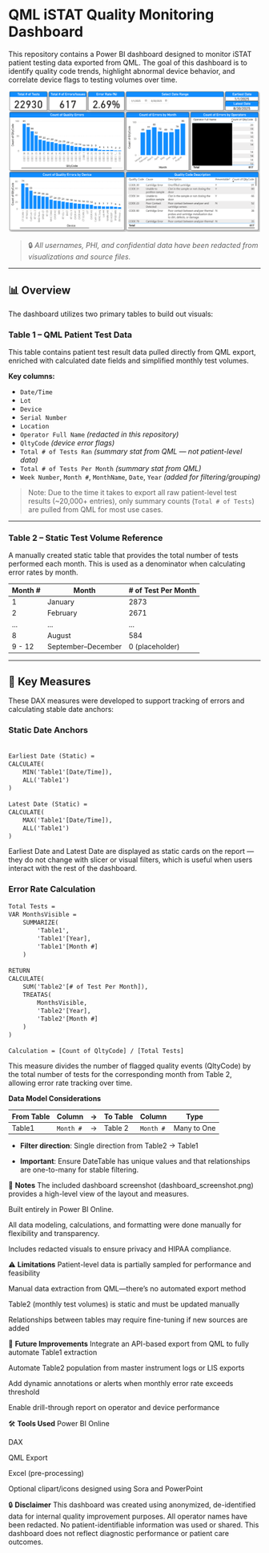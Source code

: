 # QML iSTAT Quality Monitoring Dashboard

This repository contains a Power BI dashboard designed to monitor iSTAT patient testing data exported from QML. The goal of this dashboard is to identify quality code trends, highlight abnormal device behavior, and correlate device flags to testing volumes over time.

![Dashboard_Screenshot](https://github.com/khangsheng1/Sheng-Khang-MT-Data-Analytics-Portfolio/blob/main/POC/iSTAT_Quality_Error_Study/iSTAT%20Quality%20Error%20Dashboard%20IMG%203.png)

> 🔒 *All usernames, PHI, and confidential data have been redacted from visualizations and source files.*

---

## 📊 Overview

The dashboard utilizes two primary tables to build out visuals:

### **Table 1** – QML Patient Test Data
This table contains patient test result data pulled directly from QML export, enriched with calculated date fields and simplified monthly test volumes.

**Key columns:**
- `Date/Time`
- `Lot`
- `Device`
- `Serial Number`
- `Location`
- `Operator Full Name` *(redacted in this repository)*
- `QltyCode` *(device error flags)*
- `Total # of Tests Ran` *(summary stat from QML — not patient-level data)*
- `Total # of Tests Per Month` *(summary stat from QML)*
- `Week Number`, `Month #`, `MonthName`, `Date`, `Year` *(added for filtering/grouping)*

> Note: Due to the time it takes to export all raw patient-level test results (~20,000+ entries), only summary counts (`Total # of Tests`) are pulled from QML for most use cases.

---

### **Table 2** – Static Test Volume Reference
A manually created static table that provides the total number of tests performed each month. This is used as a denominator when calculating error rates by month.

| Month # | Month              | # of Test Per Month |
| ------- | ------------------ | ------------------- |
| 1       | January            | 2873                |
| 2       | February           | 2671                |
| ...     | ...                | ...                 |
| 8       | August             | 584                 |
| 9 - 12  | September–December | 0 (placeholder)     |

---

## 🧮 Key Measures

These DAX measures were developed to support tracking of errors and calculating stable date anchors:

### **Static Date Anchors**
```DAX

Earliest Date (Static) = 
CALCULATE(
    MIN('Table1'[Date/Time]),
    ALL('Table1')
)

Latest Date (Static) = 
CALCULATE(
    MAX('Table1'[Date/Time]),
    ALL('Table1')
)
```

Earliest Date and Latest Date are displayed as static cards on the report — they do not change with slicer or visual filters, which is useful when users interact with the rest of the dashboard.

### **Error Rate Calculation**
```
Total Tests = 
VAR MonthsVisible = 
    SUMMARIZE(
        'Table1',
        'Table1'[Year],
        'Table1'[Month #]
    )

RETURN
CALCULATE(
    SUM('Table2'[# of Test Per Month]),
    TREATAS(
        MonthsVisible,
        'Table2'[Year],
        'Table2'[Month #]
    )
)

Calculation = [Count of QltyCode] / [Total Tests]
```
This measure divides the number of flagged quality events (QltyCode) by the total number of tests for the corresponding month from Table 2, allowing error rate tracking over time.

**Data Model Considerations**

| From Table | Column    | → | To Table  | Column         | Type        |
| ---------- | --------- | - | --------- | -------------- | ----------- |
| Table1     | `Month #`    | → | Table 2 | `Month #`         | Many to One |


- **Filter direction**: Single direction from Table2 → Table1 

- **Important**: Ensure DateTable has unique values and that relationships are one-to-many for stable filtering.

📌 **Notes**
The included dashboard screenshot (dashboard_screenshot.png) provides a high-level view of the layout and measures.

Built entirely in Power BI Online.

All data modeling, calculations, and formatting were done manually for flexibility and transparency.

Includes redacted visuals to ensure privacy and HIPAA compliance.

⚠️ **Limitations**
Patient-level data is partially sampled for performance and feasibility

Manual data extraction from QML—there’s no automated export method

Table2 (monthly test volumes) is static and must be updated manually

Relationships between tables may require fine-tuning if new sources are added

🚀 **Future Improvements**
Integrate an API-based export from QML to fully automate Table1 extraction

Automate Table2 population from master instrument logs or LIS exports

Add dynamic annotations or alerts when monthly error rate exceeds threshold

Enable drill-through report on operator and device performance

🛠 **Tools Used**
Power BI Online

DAX

QML Export

Excel (pre-processing)

Optional clipart/icons designed using Sora and PowerPoint

🔒 **Disclaimer**
This dashboard was created using anonymized, de-identified data for internal quality improvement purposes. All operator names have been redacted. No patient-identifiable information was used or shared. This dashboard does not reflect diagnostic performance or patient care outcomes.
